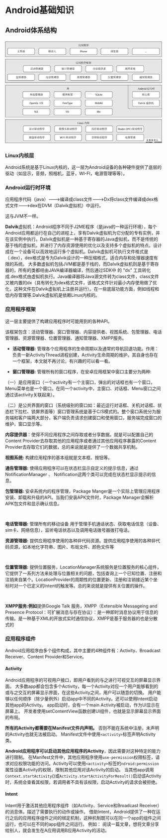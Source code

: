 # Android基础知识

## Android体系结构

### ![timg](android-images\timg.jpg)

### Linux内核层

Android系统是基于Linux内核的，这一层为Android设备的各种硬件提供了底层的驱动（如显示，音频，照相机，蓝牙，WI-FI，电源管理等等）。

### Android运行时环境

应用程序代码（java）--->编译成class文件--->Dx将class文件编译成dex格式文件--->dex在DVM（Dalvik虚拟机）中运行。

这与JVM不一样。

**Dalvik**虚拟机：Android程序不同于J2ME程序（是java的一种运行环境），每个Android应用都运行在自己的进程上，享有Dalvik虚拟机为它分配的专有实例，并在该实例中执行。Dalvik虚拟机是一种基于寄存器的Java虚拟机，而不是传统的基于栈的虚拟机，并进行了内存资源使用的优化以及支持多个虚拟机的特点。设计成在一个设备可以高效地运行多个虚拟机。Dalvik虚拟机可执行文件格式是（.dex），dex格式是专为Dalvik设计的一种压缩格式，适合内存和处理器速度有限的系统。 大多数虚拟机包括JVM都是基于栈的，而Dalvik虚拟机则是基于寄存器的，所有的类都经由JAVA编译器编译，然后通过SDK中 的 "dx" 工具转化成.dex格式由虚拟机执行。Java编译器将Java源文件转为class文件，class文件又被内置的dx（具有转化为dex格式文件，该格式文件针对最小内存使用做了优化，这种文件在Dalvik虚拟机上注册并运行）。在一些底层功能方面，例如线程和低内存管理等.Dalvik虚拟机是依赖Linux内核的。

### 应用程序框架

这一层主要提供了构建应用程序时可能用到的各种API。

该框架包含：活动管理器、窗口管理器、内容提供者、视图系统、包管理器、电话管理器、资源管理器、位置管理器、通知管理器、XMPP服务。



- **活动管理器:** 管理各个应用程序的生命周期以及通常的导航回退功能。作用：负责一新ActivityThread进程创建，Activity生命周期的维护。其自身也存在一个框架，本文就不再讨论，有兴趣的可以看一看。



-  **窗口管理器:** 管理所有的窗口程序，在安卓应用框架中窗口主要分为两种:

（一）是应用窗口（一个activity有一个主窗口，弹出的对话框也有一个窗口，Menu菜单也是一个窗口。在同一个activity中，主窗口、对话框、Menu窗口之间通过该activity关联起来）。

（二）是公共界面的窗口（系统级别的窗口如：最近运行对话框、关机对话框、状态栏下拉栏、锁屏界面等）窗口管理系统是基于C/S模式的。整个窗口系统分为服务端和客户端两大部分，客户端负责请求创建窗口和使用窗口，服务端完成窗口的维护，窗口显示等。



 **内容提供器**：使得不同应用程序之间存取或者分享数据。就是可以配置自己的Content Provider去存取其他的应用程序或者通过其他应用程序暴露的Content Provider去存取它们的数据，总的来说就是提供了一个数据共享机制。



 **视图系统:** 构建应用程序的基本组就是文本框、按钮等。



 **通告管理器:** 使得应用程序可以在状态栏显示自定义的提示信息，通过NotificationManager 、 Notification这两个类可以完成在状态栏显示提示的信息。



**包管理器:** 安卓系统内的程序管理，Package Manger是一个实际上管理应用程序安装、卸载和升级的API。当我们安装APK文件时，Package Manager会解析APK包文件和显示确认信息。

​     

**电话管理器:** 管理所有的移动设备 用于管理手机通话状态、获取电话信息（设备、sim卡、网络信息），监听电话状态以及调用电话拨号器拨打电话。



**资源管理器:** 提供应用程序使用的各种非代码资源。提供应用程序使用的各种非代码资源，如本地化字符串、图片、布局文件、颜色文件等

​        

**位置管理器:** 提供位置服务，LocationManager系统服务是位置服务的核心组件，它提供了一系列方法来处理与位置相关的问题，包括查询上一个已知位置、注册和注销来自某个。LocationProvider的周期性的位置更新、注册和注销接近某个坐标时对一个已定义的Intent的触发等。总的来说就是提供有关位置的操作。

​     

**XMPP服务:例如**提供Google Talk 服务，XMPP（Extensible Messageing and Presence Protocol：可扩展消息与存在协议）：是一种即时消息协议用于信息的传输。是一种基于XML的开放式实时通信协议，XMPP是基于服务器的也是分散式的

### 应用程序组件
Android应用程序由多个组件构成，其中主要的4种组件有：Activity、Broadcast Receiver、Content Provider和Service。
#### Activity
Android应用程序的可视用户接口，即用户看到的与之进行可视交互的屏幕显示界面。
大多数app都会包含多个Activity，每一个Activity对应一个用户能够看到的或与之交互的屏幕显示界面，在这些Activity之间，用户可以随意的切换。
用户能够以任何顺序（除少量例外）启动app中不同的Activity。还可以使用Intent启动其他app的Activity。
app启动时，会有一个main Activity被启动，作为UI显示在屏幕上。
开发者使用setContentView函数创建UI组件，也就是显示屏幕显示界面的布局。

**所有的Activity都需要在Manifest文件内声明。** 否则不能在系统中注册，未声明的Activity也就无法被启动。
Manifest文件中使用`<activity>`标签声明Activity类。

**Android应用程序可以启动其他应用程序的Activity**，因此需要对这种特定的能力进行限制。
在Manifest文件中，其他应用程序使用`use-permission`权限标签，请求对应权限功能的访问。Activity可以使用`<activity>`标签的`ndroid:permission`属性设置Activity的权限，限制其他应用对该Activity的启动。
当其他app调用`Context.startActivity`()或`Activity.startActivityForResult()`启动该Activity时，系统会查看其权限，若调用者不具有该权限，启动Activity的请求会被拒绝。

#### Intent
Intent用于激活其他应用程序组件（如Activity、Service和Broadcast Receiver）的消息体。描述了需要执行的动作或操作。
借助Intent，Android提供了一种在运行之后的应用程序组件之间的绑定机制，这种机制既可以在同一个app的组件之间运行，也可以在不同的app组件之间运行。
例如：
阅读一篇文章，想将文章分享给别人，就会发生在A应用调用B应用Activity的活动。
  
